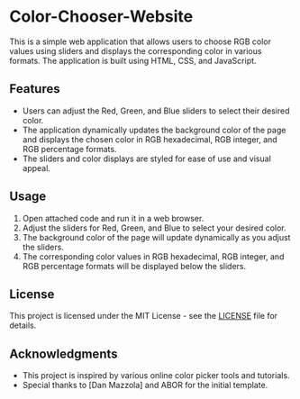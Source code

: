 # Color-Chooser-Website

This is a simple web application that allows users to choose RGB color values using sliders and displays the corresponding color in various formats. The application is built using HTML, CSS, and JavaScript.

## Features

- Users can adjust the Red, Green, and Blue sliders to select their desired color.
- The application dynamically updates the background color of the page and displays the chosen color in RGB hexadecimal, RGB integer, and RGB percentage formats.
- The sliders and color displays are styled for ease of use and visual appeal.

## Usage

1. Open attached code and run it in a web browser.
2. Adjust the sliders for Red, Green, and Blue to select your desired color.
3. The background color of the page will update dynamically as you adjust the sliders.
4. The corresponding color values in RGB hexadecimal, RGB integer, and RGB percentage formats will be displayed below the sliders.

## License

This project is licensed under the MIT License - see the [LICENSE](LICENSE) file for details.

## Acknowledgments

- This project is inspired by various online color picker tools and tutorials.
- Special thanks to [Dan Mazzola] and ABOR for the initial template.
